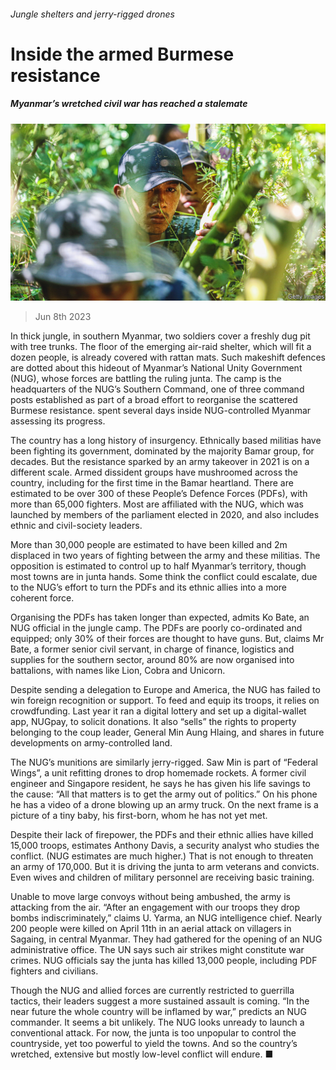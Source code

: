###### Jungle shelters and jerry-rigged drones

# Inside the armed Burmese resistance 

##### Myanmar’s wretched civil war has reached a stalemate 

![image](images/20230610_ASP002.jpg) 

> Jun 8th 2023 

In thick jungle, in southern Myanmar, two soldiers cover a freshly dug pit with tree trunks. The floor of the emerging air-raid shelter, which will fit a dozen people, is already covered with rattan mats. Such makeshift defences are dotted about this hideout of Myanmar’s National Unity Government (NUG), whose forces are battling the ruling junta. The camp is the headquarters of the NUG’s Southern Command, one of three command posts established as part of a broad effort to reorganise the scattered Burmese resistance.  spent several days inside NUG-controlled Myanmar assessing its progress.

The country has a long history of insurgency. Ethnically based militias have been fighting its government, dominated by the majority Bamar group, for decades. But the resistance sparked by an army takeover in 2021 is on a different scale. Armed dissident groups have mushroomed across the country, including for the first time in the Bamar heartland. There are estimated to be over 300 of these People’s Defence Forces (PDFs), with more than 65,000 fighters. Most are affiliated with the NUG, which was launched by members of the parliament elected in 2020, and also includes ethnic and civil-society leaders.

More than 30,000 people are estimated to have been killed and 2m displaced in two years of fighting between the army and these militias. The opposition is estimated to control up to half Myanmar’s territory, though most towns are in junta hands. Some think the conflict could escalate, due to the NUG’s effort to turn the PDFs and its ethnic allies into a more coherent force.

Organising the PDFs has taken longer than expected, admits Ko Bate, an NUG official in the jungle camp. The PDFs are poorly co-ordinated and equipped; only 30% of their forces are thought to have guns. But, claims Mr Bate, a former senior civil servant, in charge of finance, logistics and supplies for the southern sector, around 80% are now organised into battalions, with names like Lion, Cobra and Unicorn. 

Despite sending a delegation to Europe and America, the NUG has failed to win foreign recognition or support. To feed and equip its troops, it relies on crowdfunding. Last year it ran a digital lottery and set up a digital-wallet app, NUGpay, to solicit donations. It also “sells” the rights to property belonging to the coup leader, General Min Aung Hlaing, and shares in future developments on army-controlled land.

The NUG’s munitions are similarly jerry-rigged. Saw Min is part of “Federal Wings”, a unit refitting drones to drop homemade rockets. A former civil engineer and Singapore resident, he says he has given his life savings to the cause: “All that matters is to get the army out of politics.” On his phone he has a video of a drone blowing up an army truck. On the next frame is a picture of a tiny baby, his first-born, whom he has not yet met.

Despite their lack of firepower, the PDFs and their ethnic allies have killed 15,000 troops, estimates Anthony Davis, a security analyst who studies the conflict. (NUG estimates are much higher.) That is not enough to threaten an army of 170,000. But it is driving the junta to arm veterans and convicts. Even wives and children of military personnel are receiving basic training. 

Unable to move large convoys without being ambushed, the army is attacking from the air. “After an engagement with our troops they drop bombs indiscriminately,” claims U. Yarma, an NUG intelligence chief. Nearly 200 people were killed on April 11th in an aerial attack on villagers in Sagaing, in central Myanmar. They had gathered for the opening of an NUG administrative office. The UN says such air strikes might constitute war crimes. NUG officials say the junta has killed 13,000 people, including PDF fighters and civilians.

Though the NUG and allied forces are currently restricted to guerrilla tactics, their leaders suggest a more sustained assault is coming. “In the near future the whole country will be inflamed by war,” predicts an NUG commander. It seems a bit unlikely. The NUG looks unready to launch a conventional attack. For now, the junta is too unpopular to control the countryside, yet too powerful to yield the towns. And so the country’s wretched, extensive but mostly low-level conflict will endure. ■


